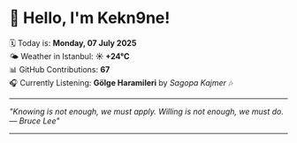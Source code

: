 # 👋 Hello, I'm Kekn9ne!

🗓️ Today is: **Monday, 07 July 2025**  
🌤️ Weather in Istanbul: **☀️   +24°C**  
📊 GitHub Contributions: **67**  
🎧 Currently Listening: **Gölge Haramileri** by *Sagopa Kajmer* 🎶

---

_"Knowing is not enough, we must apply. Willing is not enough, we must do.   — *Bruce Lee*"_

---
